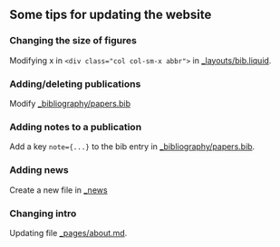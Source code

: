 ## Some tips for updating the website

### Changing the size of figures 
Modifying x in `<div class="col col-sm-x abbr">` in [_layouts/bib.liquid](_layouts/bib.liquid). 

### Adding/deleting publications
Modify [_bibliography/papers.bib](_bibliography/papers.bib)

### Adding notes to a publication
Add a key `note={...}` to the bib entry in [_bibliography/papers.bib](_bibliography/papers.bib). 

### Adding news
Create a new file in [_news](_news)

### Changing intro
Updating file [_pages/about.md](_pages/about.md). 
